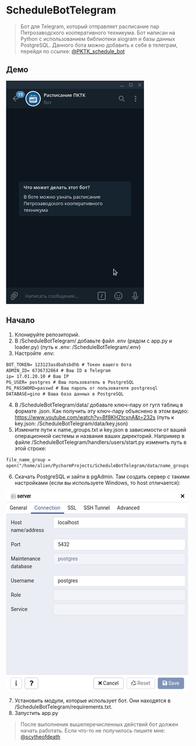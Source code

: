 # ScheduleBotTelegram
> Бот для Telegram, который отправляет расписание пар Петрозаводского кооперативного техникума.
> Бот написан на Python с использованием библиотеки aiogram и базы данных PostgreSQL.
> Данного бота можно добавить к себе в телеграм, перейдя по ссылке: [@PKTK_schedule_bot](http://telegram.me/PKTK_schedule_bot)

## Демо

![demo](https://github.com/Intercrus/ScheduleBotTelegram/blob/master/Peek%202020-11-12%2001-01.gif)

## Начало
1. Клонируйте репозиторий.
2. В /ScheduleBotTelegram/ добавьте файл .env (рядом с app.py и loader.py) (путь к .env: /ScheduleBotTelegram/.env)
3. Настройте .env:
```
BOT_TOKEN= 123123asdbahsbdhb # Токен вашего бота
ADMIN_ID= 6736732864 # Ваш ID в Telegram
ip= 17.01.20.10 # Ваш IP
PG_USER= postgres # Ваш пользователь в PostgreSQL
PG_PASSWORD=passwd # Ваш пароль от пользователя postgresql
DATABASE=gino # Ваша база данных в PostgreSQL
```
4. В /ScheduleBotTelegram/data/ добавьте ключ-пару от гугл таблиц в формате .json. Как получить эту ключ-пару объяснено в этом видео: https://www.youtube.com/watch?v=Bf8KHZtcxnA&t=232s (путь к key.json: /ScheduleBotTelegram/data/key.json)
5. Измените пути к name_groups.txt и key.json в зависимости от вашей операционной системы и названия ваших директорий. Например в файле /ScheduleBotTelegram/handlers/users/start.py изменить путь в этой строке: 
```
file_name_group = open("/home/alien/PycharmProjects/ScheduleBotTelegram/data/name_groups.txt")
```
6. Скачать PostgreSQL и зайти в pgAdmin. Там создать сервер с такими настройками (если вы используете Windows, то host отличается):

![](https://github.com/Intercrus/ScheduleBotTelegram/blob/master/Screenshot%20from%202020-11-12%2000-50-39.png)

7. Установить модули, которые использует бот. Они находятся в /ScheduleBotTelegram/requirements.txt.
8. Запустить app.py

> После выполнения вышеперечисленных действий бот должен начать работать. Если что-то не получилось пишите мне: [@scytheofdeath](http://telegram.me/scytheofdeath)








